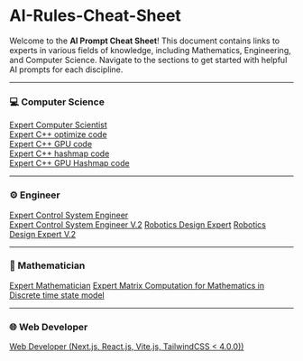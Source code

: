 # AI-Rules-Cheat-Sheet

Welcome to the **AI Prompt Cheat Sheet**! This document contains links to experts in various fields of knowledge, including Mathematics, Engineering, and Computer Science. Navigate to the sections to get started with helpful AI prompts for each discipline.

---

### 💻 Computer Science
[Expert Computer Scientist](Computer%20Scientist/Expert%20Computer%20Scientist)\
[Expert C++ optimize code](Computer%20Scientist/Expert%20C++%20optimize%20code)\
[Expert C++ GPU code](Computer%20Scientist/Expert%20C++%20GPU%20code)\
[Expert C++ hashmap code](Computer%20Scientist/Expert%20C++%20hashmap%20code)\
[Expert C++ GPU Hashmap code](Computer%20Scientist/Expert%20C++%20GPU%20Hashmap%20code)


---

### ⚙️ Engineer
[Expert Control System Engineer](Engineer/Expert%20Control%20System%20Engineer)  
[Expert Control System Engineer V.2](Engineer/Expert%20Control%20System%20Engineer%20v.2)
[Robotics Design Expert](Engineer/Robotics%20Design%20Expert)
[Robotics Design Expert V.2](Engineer/Robotics%20Design%20Expert%20V.2)

---

### 📐 Mathematician
[Expert Mathematician](Mathematician/Expert%20Mathematician)
[Expert Matrix Computation for Mathematics in Discrete time state model](Mathematician/Expert%20Matrix%20Computation%20for%20Mathematics%20in%20Discrete%20time%20state%20model)

---

### 🌐 Web Developer
[Web Developer (Next.js, React.js, Vite.js, TailwindCSS < 4.0.0))](Web%20Developer/Web%20Developer%20(Next.js,%20React.js,%20Vite.js,%20TailwindCSS%20<%204.0.0))
